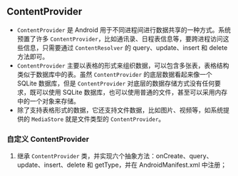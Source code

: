 ## ContentProvider

* `ContentProvider`  是 Android 用于不同进程间进行数据共享的一种方式。系统预置了许多  `ContentProvider`，比如通讯录、日程表信息等，要跨进程访问这些信息，只需要通过 `ContentResolver` 的 query、update、insert 和 delete 方法即可。
* `ContentProvider` 主要以表格的形式来组织数据，可以包含多张表，表格结构类似于数据库中的表。虽然 `ContentProvider` 的底层数据看起来像一个 SQLite 数据库，但是 `ContentProvider` 对底层的数据存储方式没有任何要求，既可以使用 SQLite 数据库，也可以使用普通的文件，甚至可以采用内存中的一个对象来存储。
* 除了支持表格形式的数据，它还支持文件数据，比如图片、视频等，如系统提供的 `MediaStore` 就是文件类型的 `ContentProvider`。



### 自定义 ContentProvider

1. 继承 `ContentProvider`  类，并实现六个抽象方法：onCreate、query、update、insert、delete 和 getType，并在 AndroidManifest.xml 中注册；